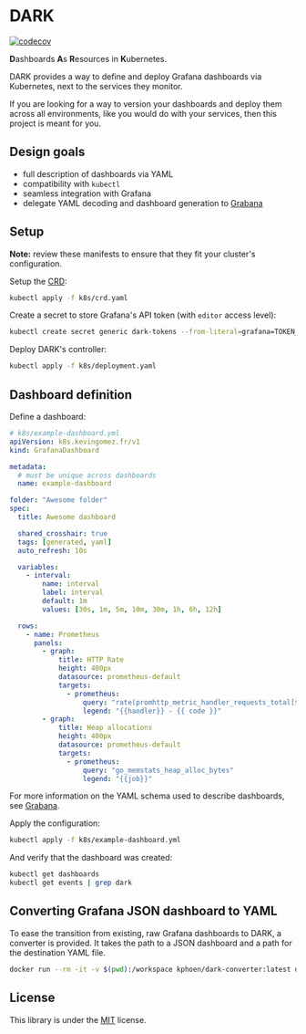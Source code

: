 # DARK

[![codecov](https://codecov.io/gh/K-Phoen/dark/branch/master/graph/badge.svg)](https://codecov.io/gh/K-Phoen/dark)

**D**ashboards **A**s **R**esources in **K**ubernetes.

DARK provides a way to define and deploy Grafana dashboards via Kubernetes, next to the services they monitor.

If you are looking for a way to version your dashboards and deploy them across all environments, like you would do
with your services, then this project is meant for you.

## Design goals

* full description of dashboards via YAML
* compatibility with `kubectl`
* seamless integration with Grafana
* delegate YAML decoding and dashboard generation to [Grabana](https://github.com/K-Phoen/grabana)

## Setup

**Note:** review these manifests to ensure that they fit your cluster's configuration.

Setup the [CRD](https://kubernetes.io/docs/tasks/access-kubernetes-api/custom-resources/custom-resource-definitions/):

```sh
kubectl apply -f k8s/crd.yaml
```

Create a secret to store Grafana's API token (with `editor` access level):

```sh
kubectl create secret generic dark-tokens --from-literal=grafana=TOKEN_HERE
```

Deploy DARK's controller:

```sh
kubectl apply -f k8s/deployment.yaml
```

## Dashboard definition

Define a dashboard:

```yaml
# k8s/example-dashboard.yml
apiVersion: k8s.kevingomez.fr/v1
kind: GrafanaDashboard

metadata:
  # must be unique across dashboards
  name: example-dashboard

folder: "Awesome folder"
spec:
  title: Awesome dashboard

  shared_crosshair: true
  tags: [generated, yaml]
  auto_refresh: 10s

  variables:
    - interval:
        name: interval
        label: interval
        default: 1m
        values: [30s, 1m, 5m, 10m, 30m, 1h, 6h, 12h]

  rows:
    - name: Prometheus
      panels:
        - graph:
            title: HTTP Rate
            height: 400px
            datasource: prometheus-default
            targets:
              - prometheus:
                  query: "rate(promhttp_metric_handler_requests_total[$interval])"
                  legend: "{{handler}} - {{ code }}"
        - graph:
            title: Heap allocations
            height: 400px
            datasource: prometheus-default
            targets:
              - prometheus:
                  query: "go_memstats_heap_alloc_bytes"
                  legend: "{{job}}"
```

For more information on the YAML schema used to describe dashboards, see [Grabana](https://github.com/K-Phoen/grabana).

Apply the configuration:

```sh
kubectl apply -f k8s/example-dashboard.yml
```

And verify that the dashboard was created:

```sh
kubectl get dashboards
kubectl get events | grep dark
```

## Converting Grafana JSON dashboard to YAML

To ease the transition from existing, raw Grafana dashboards to DARK, a converter is provided.
It takes the path to a JSON dashboard and a path for the destination YAML file.

```sh
docker run --rm -it -v $(pwd):/workspace kphoen/dark-converter:latest dashboard.json converted-dashboard.yaml
```

## License

This library is under the [MIT](LICENSE) license.
